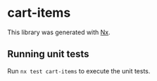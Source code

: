 # cart-items

This library was generated with [Nx](https://nx.dev).

## Running unit tests

Run `nx test cart-items` to execute the unit tests.
